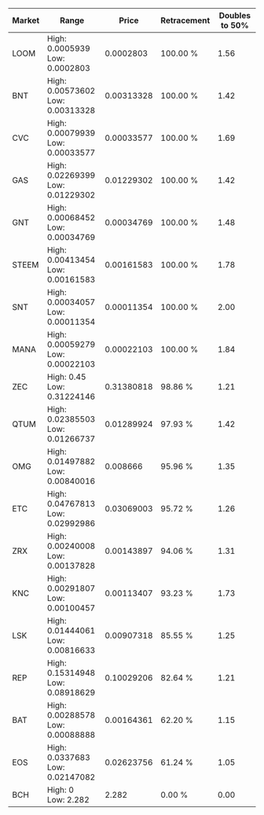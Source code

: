| Market | Range | Price| Retracement | Doubles to 50% |
| --- | --- | --- | --- | --- |
| LOOM | High: 0.0005939<br />Low: 0.0002803 | 0.0002803 | 100.00 % | 1.56 |
| BNT | High: 0.00573602<br />Low: 0.00313328 | 0.00313328 | 100.00 % | 1.42 |
| CVC | High: 0.00079939<br />Low: 0.00033577 | 0.00033577 | 100.00 % | 1.69 |
| GAS | High: 0.02269399<br />Low: 0.01229302 | 0.01229302 | 100.00 % | 1.42 |
| GNT | High: 0.00068452<br />Low: 0.00034769 | 0.00034769 | 100.00 % | 1.48 |
| STEEM | High: 0.00413454<br />Low: 0.00161583 | 0.00161583 | 100.00 % | 1.78 |
| SNT | High: 0.00034057<br />Low: 0.00011354 | 0.00011354 | 100.00 % | 2.00 |
| MANA | High: 0.00059279<br />Low: 0.00022103 | 0.00022103 | 100.00 % | 1.84 |
| ZEC | High: 0.45<br />Low: 0.31224146 | 0.31380818 | 98.86 % | 1.21 |
| QTUM | High: 0.02385503<br />Low: 0.01266737 | 0.01289924 | 97.93 % | 1.42 |
| OMG | High: 0.01497882<br />Low: 0.00840016 | 0.008666 | 95.96 % | 1.35 |
| ETC | High: 0.04767813<br />Low: 0.02992986 | 0.03069003 | 95.72 % | 1.26 |
| ZRX | High: 0.00240008<br />Low: 0.00137828 | 0.00143897 | 94.06 % | 1.31 |
| KNC | High: 0.00291807<br />Low: 0.00100457 | 0.00113407 | 93.23 % | 1.73 |
| LSK | High: 0.01444061<br />Low: 0.00816633 | 0.00907318 | 85.55 % | 1.25 |
| REP | High: 0.15314948<br />Low: 0.08918629 | 0.10029206 | 82.64 % | 1.21 |
| BAT | High: 0.00288578<br />Low: 0.00088888 | 0.00164361 | 62.20 % | 1.15 |
| EOS | High: 0.0337683<br />Low: 0.02147082 | 0.02623756 | 61.24 % | 1.05 |
| BCH | High: 0<br />Low: 2.282 | 2.282 | 0.00 % | 0.00 |
